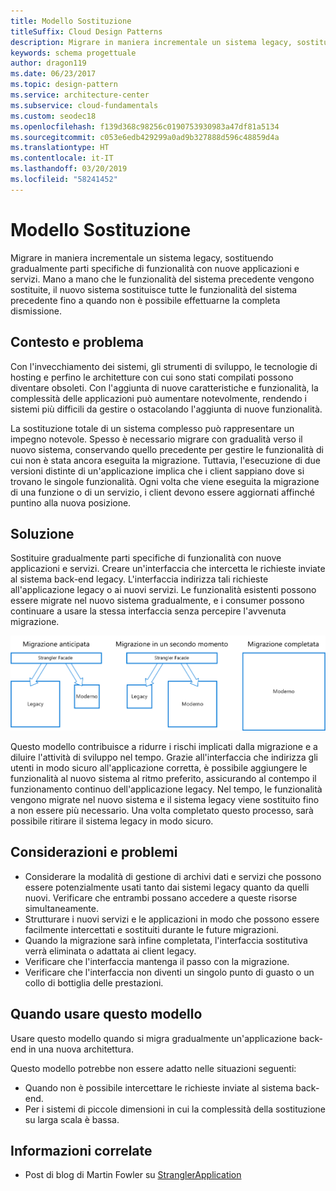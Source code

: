 ```yaml
---
title: Modello Sostituzione
titleSuffix: Cloud Design Patterns
description: Migrare in maniera incrementale un sistema legacy, sostituendo gradualmente parti specifiche di funzionalità con nuove applicazioni e servizi.
keywords: schema progettuale
author: dragon119
ms.date: 06/23/2017
ms.topic: design-pattern
ms.service: architecture-center
ms.subservice: cloud-fundamentals
ms.custom: seodec18
ms.openlocfilehash: f139d368c98256c0190753930983a47df81a5134
ms.sourcegitcommit: c053e6edb429299a0ad9b327888d596c48859d4a
ms.translationtype: HT
ms.contentlocale: it-IT
ms.lasthandoff: 03/20/2019
ms.locfileid: "58241452"
---
```

# <a name="strangler-pattern"></a>Modello Sostituzione

Migrare in maniera incrementale un sistema legacy, sostituendo gradualmente parti specifiche di funzionalità con nuove applicazioni e servizi. Mano a mano che le funzionalità del sistema precedente vengono sostituite, il nuovo sistema sostituisce tutte le funzionalità del sistema precedente fino a quando non è possibile effettuarne la completa dismissione.

## <a name="context-and-problem"></a>Contesto e problema

Con l'invecchiamento dei sistemi, gli strumenti di sviluppo, le tecnologie di hosting e perfino le architetture con cui sono stati compilati possono diventare obsoleti. Con l'aggiunta di nuove caratteristiche e funzionalità, la complessità delle applicazioni può aumentare notevolmente, rendendo i sistemi più difficili da gestire o ostacolando l'aggiunta di nuove funzionalità.

La sostituzione totale di un sistema complesso può rappresentare un impegno notevole. Spesso è necessario migrare con gradualità verso il nuovo sistema, conservando quello precedente per gestire le funzionalità di cui non è stata ancora eseguita la migrazione. Tuttavia, l'esecuzione di due versioni distinte di un'applicazione implica che i client sappiano dove si trovano le singole funzionalità. Ogni volta che viene eseguita la migrazione di una funzione o di un servizio, i client devono essere aggiornati affinché puntino alla nuova posizione.

## <a name="solution"></a>Soluzione

Sostituire gradualmente parti specifiche di funzionalità con nuove applicazioni e servizi. Creare un'interfaccia che intercetta le richieste inviate al sistema back-end legacy. L'interfaccia indirizza tali richieste all'applicazione legacy o ai nuovi servizi. Le funzionalità esistenti possono essere migrate nel nuovo sistema gradualmente, e i consumer possono continuare a usare la stessa interfaccia senza percepire l'avvenuta migrazione.

![Diagramma del modello Sostituzione](./_images/strangler.png)

Questo modello contribuisce a ridurre i rischi implicati dalla migrazione e a diluire l'attività di sviluppo nel tempo. Grazie all'interfaccia che indirizza gli utenti in modo sicuro all'applicazione corretta, è possibile aggiungere le funzionalità al nuovo sistema al ritmo preferito, assicurando al contempo il funzionamento continuo dell'applicazione legacy. Nel tempo, le funzionalità vengono migrate nel nuovo sistema e il sistema legacy viene sostituito fino a non essere più necessario. Una volta completato questo processo, sarà possibile ritirare il sistema legacy in modo sicuro.

## <a name="issues-and-considerations"></a>Considerazioni e problemi

- Considerare la modalità di gestione di archivi dati e servizi che possono essere potenzialmente usati tanto dai sistemi legacy quanto da quelli nuovi. Verificare che entrambi possano accedere a queste risorse simultaneamente.
- Strutturare i nuovi servizi e le applicazioni in modo che possono essere facilmente intercettati e sostituiti durante le future migrazioni.
- Quando la migrazione sarà infine completata, l'interfaccia sostitutiva verrà eliminata o adattata ai client legacy.
- Verificare che l'interfaccia mantenga il passo con la migrazione.
- Verificare che l'interfaccia non diventi un singolo punto di guasto o un collo di bottiglia delle prestazioni.

## <a name="when-to-use-this-pattern"></a>Quando usare questo modello

Usare questo modello quando si migra gradualmente un'applicazione back-end in una nuova architettura.

Questo modello potrebbe non essere adatto nelle situazioni seguenti:

- Quando non è possibile intercettare le richieste inviate al sistema back-end.
- Per i sistemi di piccole dimensioni in cui la complessità della sostituzione su larga scala è bassa.

## <a name="related-guidance"></a>Informazioni correlate

- Post di blog di Martin Fowler su [StranglerApplication](https://www.martinfowler.com/bliki/StranglerApplication.html)
